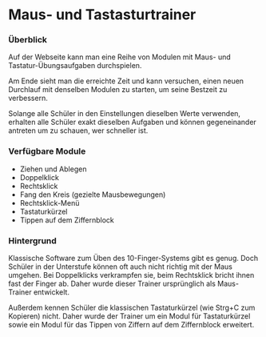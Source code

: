 # Maus- und Tastasturtrainer

### Überblick

Auf der Webseite kann man eine Reihe von Modulen mit Maus- und Tastatur-Übungsaufgaben durchspielen.

Am Ende sieht man die erreichte Zeit und kann versuchen, einen neuen Durchlauf mit denselben Modulen zu starten, um seine Bestzeit zu verbessern.

Solange alle Schüler in den Einstellungen dieselben Werte verwenden, erhalten alle Schüler exakt dieselben Aufgaben und können gegeneinander antreten um zu schauen, wer schneller ist.

### Verfügbare Module

* Ziehen und Ablegen
* Doppelklick
* Rechtsklick
* Fang den Kreis (gezielte Mausbewegungen)
* Rechtsklick-Menü
* Tastaturkürzel
* Tippen auf dem Ziffernblock

### Hintergrund

Klassische Software zum Üben des 10-Finger-Systems gibt es genug. Doch Schüler in der Unterstufe können oft auch nicht richtig mit der Maus umgehen. Bei Doppelklicks verkrampfen sie, beim Rechtsklick bricht ihnen fast der Finger ab. Daher wurde dieser Trainer ursprünglich als Maus-Trainer entwickelt.

Außerdem kennen Schüler die klassischen Tastaturkürzel (wie Strg+C zum Kopieren) nicht. Daher wurde der Trainer um ein Modul für Tastaturkürzel sowie ein Modul für das Tippen von Ziffern auf dem Ziffernblock erweitert.
